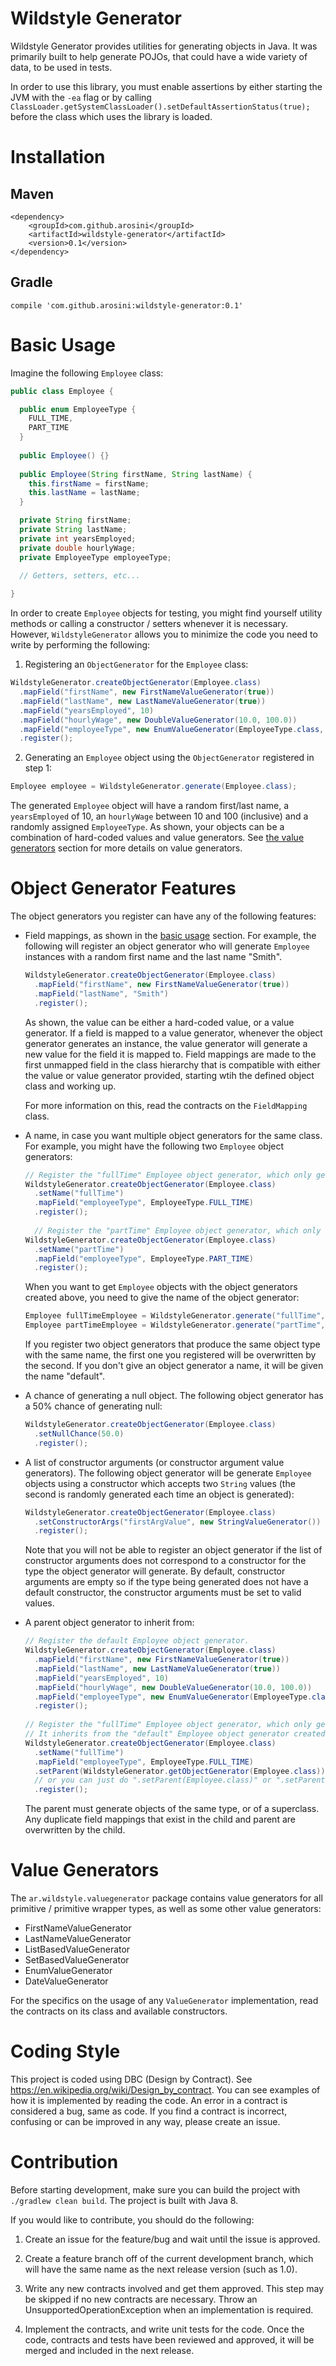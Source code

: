 # Wildstyle Generator

Wildstyle Generator provides utilities for generating objects in Java. It was primarily built to help generate POJOs, that could have a wide variety of data, to be used in tests.

In order to use this library, you must enable assertions by either starting the JVM with the `-ea` flag or by calling `ClassLoader.getSystemClassLoader().setDefaultAssertionStatus(true);` before the class which uses the library is loaded.

# Installation

## Maven

```
<dependency>
    <groupId>com.github.arosini</groupId>
    <artifactId>wildstyle-generator</artifactId>
    <version>0.1</version>
</dependency>
```

## Gradle

```
compile 'com.github.arosini:wildstyle-generator:0.1'
```

# Basic Usage

Imagine the following `Employee` class:

```java
public class Employee {

  public enum EmployeeType {
    FULL_TIME,
    PART_TIME
  }
  
  public Employee() {}
  
  public Employee(String firstName, String lastName) {
    this.firstName = firstName;
    this.lastName = lastName;
  }

  private String firstName;
  private String lastName;
  private int yearsEmployed;
  private double hourlyWage;
  private EmployeeType employeeType;
  
  // Getters, setters, etc...

}
```

In order to create `Employee` objects for testing, you might find yourself utility methods or calling a constructor / setters whenever it is necessary.
However, `WildstyleGenerator` allows you to minimize the code you need to write by performing the following:

1. Registering an `ObjectGenerator` for the `Employee` class:

  ```java
  WildstyleGenerator.createObjectGenerator(Employee.class)
    .mapField("firstName", new FirstNameValueGenerator(true))
    .mapField("lastName", new LastNameValueGenerator(true))
    .mapField("yearsEmployed", 10)
    .mapField("hourlyWage", new DoubleValueGenerator(10.0, 100.0))
    .mapField("employeeType", new EnumValueGenerator(EmployeeType.class, true)) 
    .register();
  ```

2. Generating an `Employee` object using the `ObjectGenerator` registered in step 1:

  ```java
  Employee employee = WildstyleGenerator.generate(Employee.class);
  ```
  
  The generated `Employee` object will have a random first/last name, a `yearsEmployed` of 10, an `hourlyWage` between 10 and 100 (inclusive) and a randomly assigned `EmployeeType`. As shown, your objects can be a combination of hard-coded values and value generators. See [the value generators](#value-generators) section for more details on value generators.
 
# Object Generator Features

The object generators you register can have any of the following features:

* Field mappings, as shown in the [basic usage](#basic-usage) section. For example, the following will register an object generator who will generate `Employee` instances with a random first name and the last name "Smith".

  ```java
  WildstyleGenerator.createObjectGenerator(Employee.class)
    .mapField("firstName", new FirstNameValueGenerator(true))
    .mapField("lastName", "Smith")
    .register();
  ```

  As shown, the value can be either a hard-coded value, or a value generator. If a field is mapped to a value generator, whenever the object generator generates an instance, the value generator will generate a new value for the field it is mapped to. Field mappings are made to the first unmapped field in the class hierarchy that is compatible with either the value or value generator provided, starting wtih the defined object class and working up.
  
  For more information on this, read the contracts on the `FieldMapping` class.

* A name, in case you want multiple object generators for the same class. For example, you might have the following two `Employee` object generators:

  ```java
  // Register the "fullTime" Employee object generator, which only generates full time employees.
  WildstyleGenerator.createObjectGenerator(Employee.class)
    .setName("fullTime")
    .mapField("employeeType", EmployeeType.FULL_TIME) 
    .register();
    
    // Register the "partTime" Employee object generator, which only generates part time employees.
  WildstyleGenerator.createObjectGenerator(Employee.class)
    .setName("partTime")
    .mapField("employeeType", EmployeeType.PART_TIME) 
    .register();
  ```
  
  When you want to get `Employee` objects with the object generators created above, you need to give the name of the object generator:
 
  ```java
  Employee fullTimeEmployee = WildstyleGenerator.generate("fullTime", Employee.class);
  Employee partTimeEmployee = WildstyleGenerator.generate("partTime", Employee.class);
  ```
  
  If you register two object generators that produce the same object type with the same name, the first one you registered will be overwritten by the second. If you don't give an object generator a name, it will be given the name "default".

* A chance of generating a null object. The following object generator has a 50% chance of generating null:

  ```java
  WildstyleGenerator.createObjectGenerator(Employee.class)
    .setNullChance(50.0) 
    .register();
  ```

* A list of constructor arguments (or constructor argument value generators). The following object generator will be generate `Employee` objects using a constructor which accepts two `String` values (the second is randomly generated each time an object is generated):

  ```java
  WildstyleGenerator.createObjectGenerator(Employee.class)
    .setConstructorArgs("firstArgValue", new StringValueGenerator()) 
    .register();
  ```
  
  Note that you will not be able to register an object generator if the list of constructor arguments does not correspond to a constructor for the type the object generator will generate. By default, constructor arguments are empty so if the type being generated does not have a default constructor, the constructor arguments must be set to valid values.

* A parent object generator to inherit from:

  ```java
  // Register the default Employee object generator.
  WildstyleGenerator.createObjectGenerator(Employee.class)
    .mapField("firstName", new FirstNameValueGenerator(true))
    .mapField("lastName", new LastNameValueGenerator(true))
    .mapField("yearsEmployed", 10)
    .mapField("hourlyWage", new DoubleValueGenerator(10.0, 100.0))
    .mapField("employeeType", new EnumValueGenerator(EmployeeType.class, true)) 
    .register();
    
  // Register the "fullTime" Employee object generator, which only generates full time employees.
  // It inherits from the "default" Employee object generator created above.
  WildstyleGenerator.createObjectGenerator(Employee.class)
    .setName("fullTime")
    .mapField("employeeType", EmployeeType.FULL_TIME)
    .setParent(WildstyleGenerator.getObjectGenerator(Employee.class))
    // or you can just do ".setParent(Employee.class)" or ".setParent(Employee.class, "default")
    .register();
  ```
  
   The parent must generate objects of the same type, or of a superclass. Any duplicate field mappings that exist in the child and parent are overwritten by the child.

# Value Generators
The `ar.wildstyle.valuegenerator` package contains value generators for all primitive / primitive wrapper types, as well as some other value generators:

* FirstNameValueGenerator
* LastNameValueGenerator
* ListBasedValueGenerator
* SetBasedValueGenerator
* EnumValueGenerator
* DateValueGenerator

For the specifics on the usage of any `ValueGenerator` implementation, read the contracts on its class and available constructors.

# Coding Style

This project is coded using DBC (Design by Contract). See https://en.wikipedia.org/wiki/Design_by_contract. You can see examples of how it is implemented by reading the code. An error in a contract is considered a bug, same as code. If you find a contract is incorrect, confusing or can be improved in any way, please create an issue.

# Contribution

Before starting development, make sure you can build the project with `./gradlew clean build`. The project is built with Java 8.

If you would like to contribute, you should do the following:

1) Create an issue for the feature/bug and wait until the issue is approved.

2) Create a feature branch off of the current development branch, which will have the same name as the next release version (such as 1.0).

3) Write any new contracts involved and get them approved. This step may be skipped if no new contracts are necessary. Throw an UnsupportedOperationException when an implementation is required.

4) Implement the contracts, and write unit tests for the code. Once the code, contracts and tests have been reviewed and approved, it will be merged and included in the next release.
